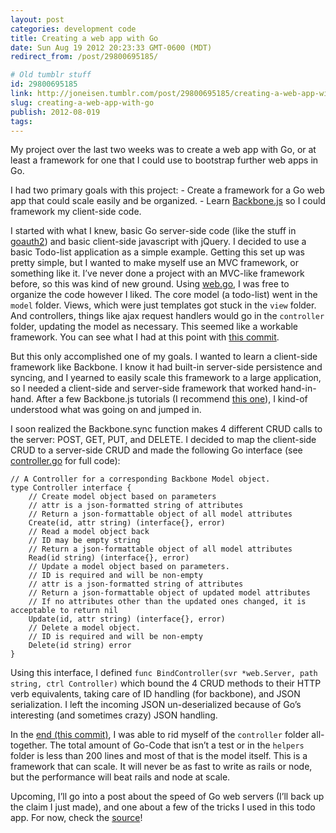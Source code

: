 ```yaml
---
layout: post
categories: development code
title: Creating a web app with Go
date: Sun Aug 19 2012 20:23:33 GMT-0600 (MDT)
redirect_from: /post/29800695185/

# Old tumblr stuff
id: 29800695185
link: http://joneisen.tumblr.com/post/29800695185/creating-a-web-app-with-go
slug: creating-a-web-app-with-go
publish: 2012-08-019
tags:
---
```



My project over the last two weeks was to create a web app with Go, or at least a framework for one that I could use to bootstrap further web apps in Go.

I had two primary goals with this project: - Create a framework for a Go web app that could scale easily and be organized. - Learn [Backbone.js](http://backbonejs.org) so I could framework my client-side code.

I started with what I knew, basic Go server-side code (like the stuff in [goauth2](http://github.com/yanatan16/goauth2)) and basic client-side javascript with jQuery. I decided to use a basic Todo-list application as a simple example. Getting this set up was pretty simple, but I wanted to make myself use an MVC framework, or something like it. I’ve never done a project with an MVC-like framework before, so this was kind of new ground. Using [web.go](http://github.com/hoisie/web), I was free to organize the code however I liked. The core model (a todo-list) went in the `model` folder. Views, which were just templates got stuck in the `view` folder. And controllers, things like ajax request handlers would go in the `controller` folder, updating the model as necessary. This seemed like a workable framework. You can see what I had at this point with [this commit](https://github.com/yanatan16/go-todo-app/tree/e508f29e365986f5ffb6ab66318e3e0e8a6fbac2).

But this only accomplished one of my goals. I wanted to learn a client-side framework like Backbone. I know it had built-in server-side persistence and syncing, and I yearned to easily scale this framework to a large application, so I needed a client-side and server-side framework that worked hand-in-hand. After a few Backbone.js tutorials (I recommend [this one](http://arturadib.com/hello-backbonejs/)), I kind-of understood what was going on and jumped in.

I soon realized the Backbone.sync function makes 4 different CRUD calls to the server: POST, GET, PUT, and DELETE. I decided to map the client-side CRUD to a server-side CRUD and made the following Go interface (see [controller.go](https://github.com/yanatan16/go-todo-app/blob/master/helpers/controller.go) for full code):

    // A Controller for a corresponding Backbone Model object.
    type Controller interface {
        // Create model object based on parameters
        // attr is a json-formatted string of attributes
        // Return a json-formattable object of all model attributes
        Create(id, attr string) (interface{}, error)
        // Read a model object back
        // ID may be empty string
        // Return a json-formattable object of all model attributes
        Read(id string) (interface{}, error)
        // Update a model object based on parameters.
        // ID is required and will be non-empty
        // attr is a json-formatted string of attributes
        // Return a json-formattable object of updated model attributes
        // If no attributes other than the updated ones changed, it is acceptable to return nil
        Update(id, attr string) (interface{}, error)
        // Delete a model object.
        // ID is required and will be non-empty
        Delete(id string) error
    }

Using this interface, I defined `func BindController(svr *web.Server, path string, ctrl Controller)` which bound the 4 CRUD methods to their HTTP verb equivalents, taking care of ID handling (for backbone), and JSON serialization. I left the incoming JSON un-deserialized because of Go’s interesting (and sometimes crazy) JSON handling.

In the [end (this commit)](https://github.com/yanatan16/go-todo-app/tree/42ce62f47e3a71bcedeb5c8da683fd4d9b1df5ae), I was able to rid myself of the `controller` folder all-together. The total amount of Go-Code that isn’t a test or in the `helpers` folder is less than 200 lines and most of that is the model itself. This is a framework that can scale. It will never be as fast to write as rails or node, but the performance will beat rails and node at scale.

Upcoming, I’ll go into a post about the speed of Go web servers (I’ll back up the claim I just made), and one about a few of the tricks I used in this todo app. For now, check the [source](http://github.com/yanatan16/go-todo-app)!

